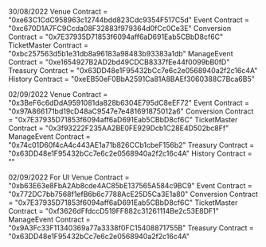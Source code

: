 30/08/2022
Venue Contract = "0xe63C1CdC958963c12744bdd823Cdc9354F517C5d"
Event Contract = "0xc670D1A7FC9Ccda08F32883f979364d0fCc0Ce3E"
Conversion Contract = "0x7E37935D71853f6094aff6aD691Eab5CBbD8cf6C"
TicketMaster Contract =  "0xbc257563d5b1e31db8a96183a98483b93383a1db"
ManageEvent Contract = "0xe1654927B2AD2bd49CDCB8337fEe44f0099bB0fD"
Treasury Contract = "0x63DD48e1F95432bCc7e6c2e0568940a2f2c16c4A"
History Contract = "0xeEB50eF0BbA2591Ca81A8BAEf3060388C7Bca6B5"

02/09/2022
Venue Contract = "0x3BeF6c6dDdA9591081da828b6304E795dC8eEF72"
Event Contract = "0x97A866171bd19cD48aC9547e7e481691875012a6"
Conversion Contract = "0x7E37935D71853f6094aff6aD691Eab5CBbD8cf6C"
TicketMaster Contract =  "0x3f93222F235AA2BE0FE929Dcb1C28E4D502bc8Ff"
ManageEvent Contract = "0x74c01D60f4cA4c443AE1a71b826CCb1cbeF156b2"
Treasury Contract = "0x63DD48e1F95432bCc7e6c2e0568940a2f2c16c4A"
History Contract = ""

02/09/2022
For UI
Venue Contract = "0xb63E63e8FbA2Ab8cde4AC85bE137565A584c9BC9"
Event Contract = "0x772DC7bb7568f1efB6b6c7788AcE25D5Ca3E1a80"
Conversion Contract = "0x7E37935D71853f6094aff6aD691Eab5CBbD8cf6C"
TicketMaster Contract =  "0xf3626dFfdccD519FF882c31261114Be2c53E8DF1"
ManageEvent Contract = "0x9A3Fc33F11340369a77a3338f0FC15408871755B"
Treasury Contract = "0x63DD48e1F95432bCc7e6c2e0568940a2f2c16c4A"